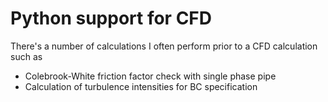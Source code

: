 # Python support for CFD

There's a number of calculations I often perform prior to a CFD calculation such as 
 * Colebrook-White friction factor check with single phase pipe
 * Calculation of turbulence intensities for BC specification
